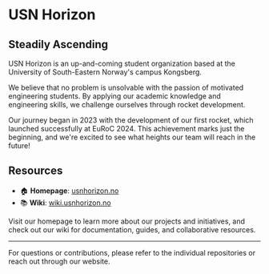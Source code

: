 # USN Horizon

## Steadily Ascending

USN Horizon is an up-and-coming student organization based at the University of South-Eastern Norway's campus Kongsberg.

We believe that no problem is unsolvable with the passion of motivated engineering students. By applying our academic knowledge and engineering skills, we challenge ourselves through rocket development.

Our journey began in 2023 with the development of our first rocket, which launched successfully at EuRoC 2024. This achievement marks just the beginning, and we're excited to see what heights our team will reach in the future!

## Resources

- 🏠 **Homepage**: [usnhorizon.no](https://usnhorizon.no)
- 📚 **Wiki**: [wiki.usnhorizon.no](https://wiki.usnhorizon.no)

Visit our homepage to learn more about our projects and initiatives, and check out our wiki for documentation, guides, and collaborative resources.

---

For questions or contributions, please refer to the individual repositories or reach out through our website.